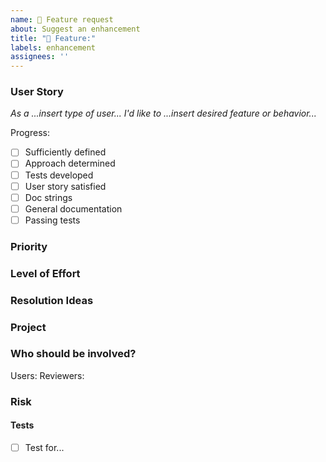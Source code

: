```yaml
---
name: 🚀 Feature request
about: Suggest an enhancement
title: "🚀 Feature:"
labels: enhancement
assignees: ''
---
```

### User Story

*As a ...insert type of user... I'd like to ...insert desired feature or behavior...*

Progress:

- [ ] Sufficiently defined
- [ ] Approach determined
- [ ] Tests developed
- [ ] User story satisfied
- [ ] Doc strings
- [ ] General documentation
- [ ] Passing tests

### Priority 

### Level of Effort

### Resolution Ideas

### Project
<!--Is there a funder or project associated with this feature?-->

### Who should be involved?
Users: 
Reviewers: 

### Risk
<!--Will this potentially break anything?-->

#### Tests
<!--What are relevant tests or what tests need to be created in order to determine that this issue is complete?-->

- [ ] Test for...



